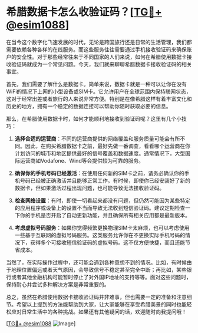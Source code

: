 # 希腊数据卡怎么收验证码？[[TG💪+ @esim1088](https://t.me/s/esim1088)]

在当今这个数字化飞速发展的时代，无论是跨国旅行还是日常的生活管理，我们都需要依赖各种各样的在线服务。而这些服务往往需要通过手机接收验证码来确保账户的安全性。对于那些经常往来于不同国家的人们来说，如何在希腊使用数据卡接收验证码就成为一个常见问题。今天，我们就来聊聊希腊数据卡接收验证码的相关事宜。

首先，我们需要了解什么是数据卡。简单来说，数据卡就是一种可以让你在没有WiFi的情况下上网的小型设备或SIM卡。它允许用户在全球范围内保持联网状态，这对于经常出差或者旅行的人来说非常方便。特别是在像希腊这样有着丰富文化和历史的地方，拥有一个稳定的数据连接可以帮助你随时获取必要的信息。

那么，在希腊使用数据卡时，如何才能顺利地接收到验证码呢？这里有几个小技巧：

1. **选择合适的运营商**：不同的运营商提供的网络覆盖和服务质量可能会有所不同。因此，在购买希腊数据卡之前，最好先做一番调查，看看哪个运营商在你计划访问的城市和地区提供最好的信号覆盖和数据速度。通常情况下，大型国际运营商如Vodafone、Wind等会提供较为可靠的服务。

2. **确保你的手机号码已经激活**：在使用任何新的SIM卡之前，请务必确认你的手机号码已经被正确激活并且能够正常工作。有时候，即使你已经安装好了新的数据卡，但如果激活过程出现问题，也可能导致无法接收验证码。

3. **检查网络设置**：有时，即使一切看起来都没有问题，但仍然可能因为某些特定的应用程序或设备上的设置不当而导致无法收到短信验证码。建议定期检查一下你的手机是否开启了自动更新功能，并且确保所有相关应用都是最新版本。

4. **考虑虚拟号码服务**：如果你觉得频繁更换物理SIM卡太麻烦，也可以考虑使用一些基于互联网的虚拟号码服务。这类服务允许你在不更换实际手机号码的情况下，获得多个可接收短信验证码的虚拟号码。这不仅方便快捷，而且还能节省成本。

当然了，在实际操作过程中，还可能会遇到各种意想不到的情况。比如，有时候由于地理位置偏远或者天气原因，会导致信号不稳定甚至完全中断；再比如，某些银行或者其他金融机构可能暂时停止了对外国IP地址的支持等等。面对这些问题时，保持耐心并尝试多种解决方案是非常重要的。

总之，虽然在希腊使用数据卡接收验证码并非难事，但也需要一定的准备和注意细节。希望以上提到的方法能帮助到大家，让大家能够在享受希腊美景的同时也能轻松应对日常生活中的各种挑战。如果还有其他疑问的话，欢迎随时向我提问哦！

[[TG💪+ @esim1088](https://t.me/s/esim1088) ![Image](https://i.postimg.cc/4NQfJmqS/Snipaste-2025-05-13-00-14-12.png)]